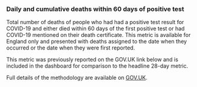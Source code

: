 ### Daily and cumulative deaths within 60 days of positive test

Total number of deaths of people who had had a positive test result for COVID-19 and either died within 60 days of the first positive test or had COVID-19 mentioned on their death certificate.  This metric is available for England only and presented with deaths assigned to the date when they occurred or the date when they were first reported.

This metric was previously reported on the GOV.UK link below and is included in the dashboard for comparison to the headline 28-day metric.  

Full details of the methodology are available on [GOV.UK](https://www.gov.uk/government/publications/phe-data-series-on-deaths-in-people-with-covid-19-technical-summary).